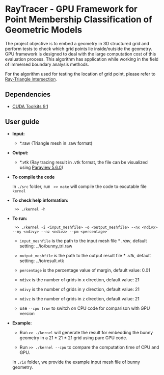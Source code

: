 # RayTracer - GPU Framework for Point Membership Classification of Geometric Models
The project objective is to embed a geometry in 3D structured grid and perform tests to check which grid points lie inside/outside the geometry. GPU framework is designed to deal with the large computation cost of this evaluation process. This algorithm has application while working in the field of immersed boundary analysis methods. 

For the algorithm used for testing the location of grid point, please refer to [Ray-Triangle Intersection](https://www.scratchapixel.com/lessons/3d-basic-rendering/ray-tracing-rendering-a-triangle/ray-triangle-intersection-geometric-solution).

## Dependencies
* [CUDA Toolkits 9.1](https://developer.nvidia.com/accelerated-computing-toolkit)

## User guide

* **Input:**

    * *.raw (Triangle mesh in .raw format)
    
* **Output:**

    * *.vtk (Ray tracing result in .vtk format, the file can be visualized using [Paraview 5.6.0](https://www.paraview.org/))
    
* **To compile the code** 

    In `./src` folder, run ` >> make` will compile the code to excutable file `kernel`
    
* **To check help information:**

   ` >> ./kernel -h` 

* **To run:**

   ` >> ./kernel -i <input_meshfile> -o <output_meshfile> --nx <ndivx> --ny <ndivy> --nz <ndivz> --pm <percentage>` 

   * `input_meshfile` is the path to the input mesh file * *.raw*, default setting: ../io/bunny_tri.raw
   
   * `output_meshfile` is the path to the output result file * *.vtk*, default setting: ../io/result.vtk
   
   * `percentage` is the percentage value of margin, default value: 0.01
   
   * `ndivx` is the number of grids in x direction, default value: 21
   
   * `ndivy` is the number of grids in y direction, default value: 21
   
   * `ndivz` is the number of grids in z direction, default value: 21
   
   * use `--cpu true` to switch on CPU code for comparison with GPU version

 * **Example:** 

   * Run `>> ./kernel` will generate the result for embedding the bunny geometry in a 21 * 21 * 21 grid using pure GPU code.
   
   * Run `>> ./kernel --cpu` to compare the computation time of CPU and GPU.
   
   In `./io` folder, we provide the example input mesh file of bunny geometry.
